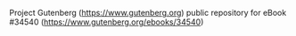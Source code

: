 Project Gutenberg (https://www.gutenberg.org) public repository for eBook #34540 (https://www.gutenberg.org/ebooks/34540)
